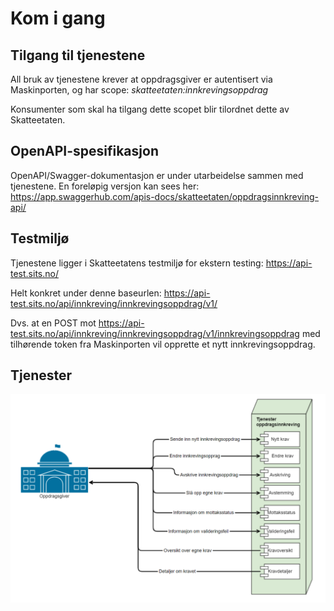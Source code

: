 # Kom i gang

## Tilgang til tjenestene

All bruk av tjenestene krever at oppdragsgiver er autentisert via Maskinporten, og har scope:
_skatteetaten:innkrevingsoppdrag_

Konsumenter som skal ha tilgang dette scopet blir tilordnet dette av Skatteetaten.

## OpenAPI-spesifikasjon

OpenAPI/Swagger-dokumentasjon er under utarbeidelse sammen med tjenestene. En foreløpig versjon kan sees her:
https://app.swaggerhub.com/apis-docs/skatteetaten/oppdragsinnkreving-api/

## Testmiljø

Tjenestene ligger i Skatteetatens testmiljø for ekstern testing: https://api-test.sits.no/

Helt konkret under denne baseurlen: https://api-test.sits.no/api/innkreving/innkrevingsoppdrag/v1/

Dvs. at en POST mot https://api-test.sits.no/api/innkreving/innkrevingsoppdrag/v1/innkrevingsoppdrag med tilhørende
token fra Maskinporten vil opprette et nytt innkrevingsoppdrag.

## Tjenester

![](../../static/download/innkrevingsoppdrag/tjenester_oppdragsinnkreving.png)

